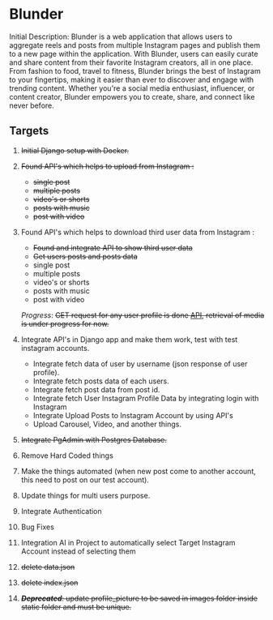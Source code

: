 # Blunder

Initial Description: Blunder is a web application that allows users to aggregate reels and posts from multiple Instagram pages and publish them to a new page within the application. With Blunder, users can easily curate and share content from their favorite Instagram creators, all in one place. From fashion to food, travel to fitness, Blunder brings the best of Instagram to your fingertips, making it easier than ever to discover and engage with trending content. Whether you're a social media enthusiast, influencer, or content creator, Blunder empowers you to create, share, and connect like never before.

## Targets

1. ~~Initial Django setup with Docker.~~

1. ~~Found API's which helps to upload from Instagram :~~
    - ~~single post~~
    - ~~multiple posts~~
    - ~~video's or shorts~~
    - ~~posts with music~~
    - ~~post with video~~

1. Found API's which helps to download third user data from Instagram :
    - ~~Found and integrate API to show third user data~~
    - ~~Get users posts and posts data~~
    - single post
    - multiple posts
    - video's or shorts
    - posts with music
    - post with video

    *Progress*: ~~GET request for any user profile is done [API](https://www.instagram.com/api/v1/users/web_profile_info/?username=recessioncash), retrieval of media is under progress for now.~~

1. Integrate API's in Django app and make them work, test with test instagram accounts.
    - Integrate fetch data of user by username (json response of user profile).
    - Integrate fetch posts data of each users.
    - Integrate fetch post data from post id.
    - Integrate fetch User Instagram Profile Data by integrating login with Instagram
    - Integrate Upload Posts to Instagram Account by using API's
    - Upload Carousel, Video, and another things.

1. ~~Integrate PgAdmin with Postgres Database.~~

1. Remove Hard Coded things

1. Make the things automated (when new post come to another account, this need to post on our test account).

1. Update things for multi users purpose.

1. Integrate Authentication

1. Bug Fixes

1. Integration AI in Project to automatically select Target Instagram Account instead of selecting them

1. ~~delete data.json~~

1. ~~delete index.json~~

1. ~~***Deprecated***: update profile_picture to be saved in images folder inside static folder and must be unique.~~
